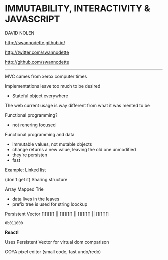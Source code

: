 IMMUTABILITY, INTERACTIVITY & JAVASCRIPT
========================================

DAVID NOLEN

http://swannodette.github.io/

http://twitter.com/swannodette

http://github.com/swannodette

---

MVC cames from xerox computer times

Implementations leave too much to be desired
- Stateful object everywhere

The web current usage is way different from what it was mented to be

Functional programming?
- not renering focused

Functional programming and data

- immutable values, not mutable objects
- change returns a new value, leaving the old one unmodified
- they're persisten
- fast

Example: Linked list

(don't get it) Sharing structure

Array Mapped Trie
- data lives in the leaves
- prefix tree is used for string loockup

Persistent Vector
    [][][][]
      ||
      [][][][]
          ||
          [][][][]
          ||
          [][][][]

    0b011000

**React!**

Uses Persistent Vector for virtual dom comparison

GOYA pixel editor (small code, fast undo/redo)
